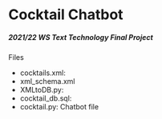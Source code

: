 # Cocktail Chatbot

##### 2021/22 WS Text Technology Final Project


Files
* cocktails.xml: 
* xml_schema.xml
* XMLtoDB.py: 
* cocktail_db.sql:
* cocktail.py: Chatbot file
